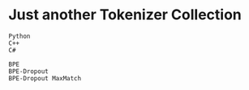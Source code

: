 # Just another Tokenizer Collection

```
Python
C++
C#
```

```
BPE
BPE-Dropout
BPE-Dropout MaxMatch
```

